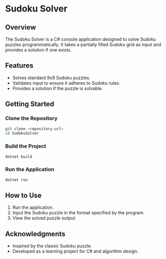 # Sudoku Solver

## Overview

The Sudoku Solver is a C# console application designed to solve Sudoku puzzles programmatically. It takes a partially filled Sudoku grid as input and provides a solution if one exists.

## Features

- Solves standard 9x9 Sudoku puzzles.
- Validates input to ensure it adheres to Sudoku rules.
- Provides a solution if the puzzle is solvable.

## Getting Started

### Clone the Repository

```bash
git clone <repository-url>
cd SudokuSolver
```

### Build the Project

```bash
dotnet build
```

### Run the Application

```bash
dotnet run
```

## How to Use

1. Run the application.
2. Input the Sudoku puzzle in the format specified by the program.
3. View the solved puzzle output.

## Acknowledgments

- Inspired by the classic Sudoku puzzle.
- Developed as a learning project for C# and algorithm design.
